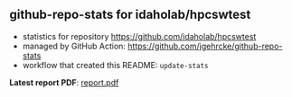## github-repo-stats for idaholab/hpcswtest

- statistics for repository https://github.com/idaholab/hpcswtest
- managed by GitHub Action: https://github.com/jgehrcke/github-repo-stats
- workflow that created this README: `update-stats`

**Latest report PDF**: [report.pdf](https://github.com/idaholab/repository-statistics/raw/main/idaholab/hpcswtest/latest-report/report.pdf)

